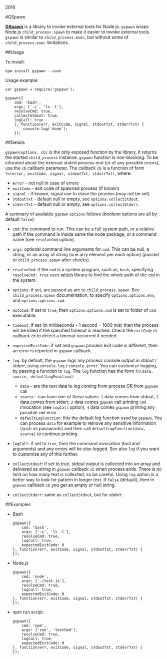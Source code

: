 2016

#GSpawn

<!--- tags: javascript nodejs -->

**[GSpawn](https://www.npmjs.com/package/gspawn)** is a library to invoke external tools for Node.js. `gspawn` wraps Node.js `child_process.spawn` to make it easier to invoke external tools. `gspawn` is similar to `child_process.exec`, but without some of `child_process.exec` limitations.

##Usage

To install:

```
npm install gspawn --save
```

Usage example:

```
var gspawn = require('gspawn');

gspawn({
    cmd: 'bash',
    args: ['-c', 'ls -l'],
    resolveCmd: true,
    collectStdout: true,
    logCall: true
    }, function(err, exitCode, signal, stdoutTxt, stderrTxt) {
        console.log('done');
    });
```

##Details

`gspawn(options, cb)` is the only exposed function by the library. It returns the started `child_process` instance. `gspawn` function is non-blocking. To be informed about the external stated process end (or of any possible errors), use the `cb` callback parameter. The callback `cb` is a function of form `fn(error, exitCode, signal, stdoutTxt, stderrTxt)`, where:
    
* `error` - not null in case of errors
* `exitCode` - exit code of spawned process (if known)
* `signal` - if known, signal use to close the process (may not be set)
* `stdoutTxt` - default null or empty, see `options.collectStdout`.
* `stderrTxt` - default null or empty, see `options.collectStderr`.

A summary of available `gspawn` `options` follows (*boolean* options are all by default `false`):

* `cmd`: the command to run. This can be a full system path, or a relative path if the command is inside same the node package, or a command name (see `resolveCmd` option).

* `args`: optional command line arguments for `cmd`. This can be null, a string, or an array of string (one arry element per each option) (passed to `child_process.spawn` after checks).

* `resolveCmd`: if the `cmd` is a system program, such as, `bash`, specifying `resolveCmd: true` uses [which](https://github.com/npm/node-which) library to find the whole path of the `cmd` in the system.

* `options`: if set, are passed as are to `child_process.spawn`. See `child_process.spawn` documentation, to specify `options.options.env`, and `options.options.cwd`.

* `autoCwd`: if set to `true`, then `options.options.cwd` is set to folder of `cmd` executable.

* `timeout`: if set (in milliseconds - 1 second = 1000 mls) then the process will be killed if the specified timeout is reached. Check the `exitCode` in callback `cb` to detect a timeout occurred if needed.

* `expectedExitCode`: if set and `gspawn` process exit code is different, then an error is reported in `gspawn` callback. 

* `log`: by default, the `gspawn` logs any process console output in *stdout* / *stderr*, using `console.log` / `console.error`. You can customize logging, by passing a function to `log`. The `log` function has the form `fn(data, source, defaultLogFunction)`:
    * `data` - are the text data to log coming from process OR from `gspwan` call
    * `source` - can have one of these values: `1` data comes from stdout, `2` data comes from stderr, `3` data comes `gspwan` call printing `cmd` invocation (see `logCall` option), `4` data comes `gspawn` printing any possible `cmd` error.
    * `defaultLogFunction`: this the default log function used by `gspawn`. You can process `data` for example to remove any sensitive information (such as passwords) and then call `defaultLogFunction(data, source)` to continue printing.

* `logCall`: if set to `true`, then the command invocation (tool and arguments) and any errors will be also logged. See also `log` if you want to customize any of this further.

* `collectStdout`: if set to true, *stdout* output is collected into an array and delivered as string in `gspwan` callback `cb` when process ends. There is no limit on how many text is collected, so be careful. Using `log` option is a better way to look for pattern in longer text. If `false` (default), then in `gspwan` callback `cb` you get an empty or null string.

* `collectStderr`: same as `collectStdout`, but for *stderr*. 

##Examples

* Bash

    ```
    gspawn({
        cmd: 'bash',
        args: ['-c', 'ls -l'],
        resolveCmd: true,
        logCall: true,
        expectedExitCode: 0
    }, function(err, exitCode, signal, stdoutTxt, stderrTxt) {
    });    
    ```

* Node.js

    ```
    gspawn({
        cmd: 'node',
        args: ['./test.js'],
        resolveCmd: true,
        logCall: true,
        expectedExitCode: 0
    }, function(err, exitCode, signal, stdoutTxt, stderrTxt) {
    });
    ```

* npm run script:

    ```
    gspawn({
        cmd: 'npm',
        args: ['run', 'testCmd'],
        resolveCmd: true,
        logCall: true,
        expectedExitCode: 0
    }, function(err, exitCode, signal, stdoutTxt, stderrTxt) {
    });
    ```

